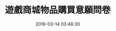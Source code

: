 ---
layout: inner
position: left
title: '遊戲商城物品購買意願問卷'
date: '2016-03-14 03:48:30'
categories: development
project_role: code
tags: HTML CSS JavaScript PHP Webix R Python
featured_image: 'img/posts/cover-questionaire.jpg'
project_link: 'http://github.com/cslin0915/itQuestionaire'
button_icon: 'github'
button_text: '查看專案'
website_link: 'http://mmnet.iis.sinica.edu.tw/~cslin/it_questionaire/index.phtml'
website_text: '瀏覽網站'
data_link: ''
data_text: '資料檢視'
lead_text: '對線上遊戲的各式商城物品，衡量購買意願的程度高低。問卷中每回合會顯示一件物品截圖，請您根據外觀特徵、觀後感受等，以 1-7 分衡量購買意願的高低。'
---